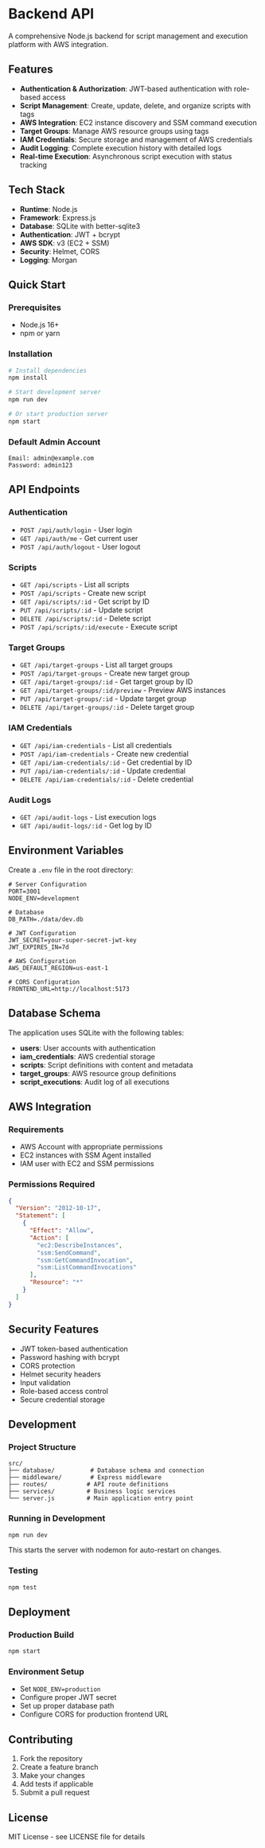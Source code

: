 # Backend API

A comprehensive Node.js backend for script management and execution platform with AWS integration.

## Features

- **Authentication & Authorization**: JWT-based authentication with role-based access
- **Script Management**: Create, update, delete, and organize scripts with tags
- **AWS Integration**: EC2 instance discovery and SSM command execution
- **Target Groups**: Manage AWS resource groups using tags
- **IAM Credentials**: Secure storage and management of AWS credentials
- **Audit Logging**: Complete execution history with detailed logs
- **Real-time Execution**: Asynchronous script execution with status tracking

## Tech Stack

- **Runtime**: Node.js
- **Framework**: Express.js
- **Database**: SQLite with better-sqlite3
- **Authentication**: JWT + bcrypt
- **AWS SDK**: v3 (EC2 + SSM)
- **Security**: Helmet, CORS
- **Logging**: Morgan

## Quick Start

### Prerequisites

- Node.js 16+ 
- npm or yarn

### Installation

```bash
# Install dependencies
npm install

# Start development server
npm run dev

# Or start production server
npm start
```

### Default Admin Account

```
Email: admin@example.com
Password: admin123
```

## API Endpoints

### Authentication
- `POST /api/auth/login` - User login
- `GET /api/auth/me` - Get current user
- `POST /api/auth/logout` - User logout

### Scripts
- `GET /api/scripts` - List all scripts
- `POST /api/scripts` - Create new script
- `GET /api/scripts/:id` - Get script by ID
- `PUT /api/scripts/:id` - Update script
- `DELETE /api/scripts/:id` - Delete script
- `POST /api/scripts/:id/execute` - Execute script

### Target Groups
- `GET /api/target-groups` - List all target groups
- `POST /api/target-groups` - Create new target group
- `GET /api/target-groups/:id` - Get target group by ID
- `GET /api/target-groups/:id/preview` - Preview AWS instances
- `PUT /api/target-groups/:id` - Update target group
- `DELETE /api/target-groups/:id` - Delete target group

### IAM Credentials
- `GET /api/iam-credentials` - List all credentials
- `POST /api/iam-credentials` - Create new credential
- `GET /api/iam-credentials/:id` - Get credential by ID
- `PUT /api/iam-credentials/:id` - Update credential
- `DELETE /api/iam-credentials/:id` - Delete credential

### Audit Logs
- `GET /api/audit-logs` - List execution logs
- `GET /api/audit-logs/:id` - Get log by ID

## Environment Variables

Create a `.env` file in the root directory:

```env
# Server Configuration
PORT=3001
NODE_ENV=development

# Database
DB_PATH=./data/dev.db

# JWT Configuration
JWT_SECRET=your-super-secret-jwt-key
JWT_EXPIRES_IN=7d

# AWS Configuration
AWS_DEFAULT_REGION=us-east-1

# CORS Configuration
FRONTEND_URL=http://localhost:5173
```

## Database Schema

The application uses SQLite with the following tables:

- **users**: User accounts with authentication
- **iam_credentials**: AWS credential storage
- **scripts**: Script definitions with content and metadata
- **target_groups**: AWS resource group definitions
- **script_executions**: Audit log of all executions

## AWS Integration

### Requirements

- AWS Account with appropriate permissions
- EC2 instances with SSM Agent installed
- IAM user with EC2 and SSM permissions

### Permissions Required

```json
{
  "Version": "2012-10-17",
  "Statement": [
    {
      "Effect": "Allow",
      "Action": [
        "ec2:DescribeInstances",
        "ssm:SendCommand",
        "ssm:GetCommandInvocation",
        "ssm:ListCommandInvocations"
      ],
      "Resource": "*"
    }
  ]
}
```

## Security Features

- JWT token-based authentication
- Password hashing with bcrypt
- CORS protection
- Helmet security headers
- Input validation
- Role-based access control
- Secure credential storage

## Development

### Project Structure

```
src/
├── database/          # Database schema and connection
├── middleware/        # Express middleware
├── routes/           # API route definitions
├── services/         # Business logic services
└── server.js         # Main application entry point
```

### Running in Development

```bash
npm run dev
```

This starts the server with nodemon for auto-restart on changes.

### Testing

```bash
npm test
```

## Deployment

### Production Build

```bash
npm start
```

### Environment Setup

- Set `NODE_ENV=production`
- Configure proper JWT secret
- Set up proper database path
- Configure CORS for production frontend URL

## Contributing

1. Fork the repository
2. Create a feature branch
3. Make your changes
4. Add tests if applicable
5. Submit a pull request

## License

MIT License - see LICENSE file for details 